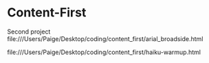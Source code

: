 # Content-First

Second project
file:///Users/Paige/Desktop/coding/content_first/arial_broadside.html

file:///Users/Paige/Desktop/coding/content_first/haiku-warmup.html
